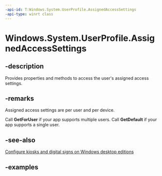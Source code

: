 ```yaml
---
-api-id: T:Windows.System.UserProfile.AssignedAccessSettings
-api-type: winrt class
---
```


<!-- Class syntax.
public class AssignedAccessSettings 
-->

# Windows.System.UserProfile.AssignedAccessSettings

## -description

Provides properties and methods to access the user's assigned access settings.

## -remarks

Assigned access settings are per user and per device.

Call **GetForUser** if your app supports multiple users. Call **GetDefault** if your app supports a single user.

## -see-also

[Configure kiosks and digital signs on Windows desktop editions](https://docs.microsoft.com/windows/configuration/kiosk-methods)

## -examples

